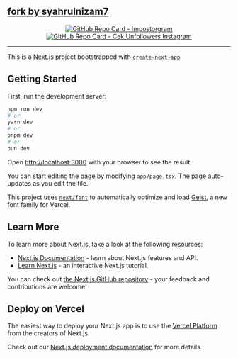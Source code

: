## [fork by syahrulnizam7](https://github.com/syahrulnizam7/Impostorgram)
<p align="center">
  <a href="https://github.com/syahrulnizam7/Impostorgram">
    <img src="https://github-readme-stats.vercel.app/api/pin/?username=syahrulnizam7&repo=Impostorgram&theme=tokyonight" alt="GitHub Repo Card - Impostorgram">
  </a>
  <a href="https://github.com/himangmyid/cek-unfollowers-instagram">
    <img src="https://github-readme-stats.vercel.app/api/pin/?username=himangmyid&repo=cek-unfollowers-instagram&theme=tokyonight" alt="GitHub Repo Card - Cek Unfollowers Instagram">
  </a>
</p>


---

This is a [Next.js](https://nextjs.org) project bootstrapped with [`create-next-app`](https://nextjs.org/docs/app/api-reference/cli/create-next-app).

## Getting Started

First, run the development server:

```bash
npm run dev
# or
yarn dev
# or
pnpm dev
# or
bun dev
```

Open [http://localhost:3000](http://localhost:3000) with your browser to see the result.

You can start editing the page by modifying `app/page.tsx`. The page auto-updates as you edit the file.

This project uses [`next/font`](https://nextjs.org/docs/app/building-your-application/optimizing/fonts) to automatically optimize and load [Geist](https://vercel.com/font), a new font family for Vercel.

## Learn More

To learn more about Next.js, take a look at the following resources:

- [Next.js Documentation](https://nextjs.org/docs) - learn about Next.js features and API.
- [Learn Next.js](https://nextjs.org/learn) - an interactive Next.js tutorial.

You can check out [the Next.js GitHub repository](https://github.com/vercel/next.js) - your feedback and contributions are welcome!

## Deploy on Vercel

The easiest way to deploy your Next.js app is to use the [Vercel Platform](https://vercel.com/new?utm_medium=default-template&filter=next.js&utm_source=create-next-app&utm_campaign=create-next-app-readme) from the creators of Next.js.

Check out our [Next.js deployment documentation](https://nextjs.org/docs/app/building-your-application/deploying) for more details.

